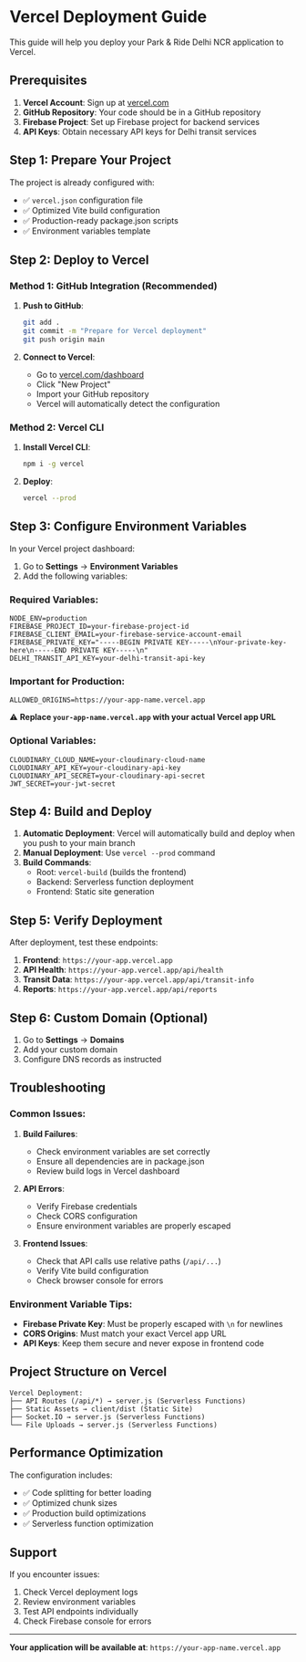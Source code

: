 # Vercel Deployment Guide

This guide will help you deploy your Park & Ride Delhi NCR application to Vercel.

## Prerequisites

1. **Vercel Account**: Sign up at [vercel.com](https://vercel.com)
2. **GitHub Repository**: Your code should be in a GitHub repository
3. **Firebase Project**: Set up Firebase project for backend services
4. **API Keys**: Obtain necessary API keys for Delhi transit services

## Step 1: Prepare Your Project

The project is already configured with:
- ✅ `vercel.json` configuration file
- ✅ Optimized Vite build configuration
- ✅ Production-ready package.json scripts
- ✅ Environment variables template

## Step 2: Deploy to Vercel

### Method 1: GitHub Integration (Recommended)

1. **Push to GitHub**:
   ```bash
   git add .
   git commit -m "Prepare for Vercel deployment"
   git push origin main
   ```

2. **Connect to Vercel**:
   - Go to [vercel.com/dashboard](https://vercel.com/dashboard)
   - Click "New Project"
   - Import your GitHub repository
   - Vercel will automatically detect the configuration

### Method 2: Vercel CLI

1. **Install Vercel CLI**:
   ```bash
   npm i -g vercel
   ```

2. **Deploy**:
   ```bash
   vercel --prod
   ```

## Step 3: Configure Environment Variables

In your Vercel project dashboard:

1. Go to **Settings** → **Environment Variables**
2. Add the following variables:

### Required Variables:

```
NODE_ENV=production
FIREBASE_PROJECT_ID=your-firebase-project-id
FIREBASE_CLIENT_EMAIL=your-firebase-service-account-email
FIREBASE_PRIVATE_KEY="-----BEGIN PRIVATE KEY-----\nYour-private-key-here\n-----END PRIVATE KEY-----\n"
DELHI_TRANSIT_API_KEY=your-delhi-transit-api-key
```

### Important for Production:

```
ALLOWED_ORIGINS=https://your-app-name.vercel.app
```

⚠️ **Replace `your-app-name.vercel.app` with your actual Vercel app URL**

### Optional Variables:

```
CLOUDINARY_CLOUD_NAME=your-cloudinary-cloud-name
CLOUDINARY_API_KEY=your-cloudinary-api-key
CLOUDINARY_API_SECRET=your-cloudinary-api-secret
JWT_SECRET=your-jwt-secret
```

## Step 4: Build and Deploy

1. **Automatic Deployment**: Vercel will automatically build and deploy when you push to your main branch
2. **Manual Deployment**: Use `vercel --prod` command
3. **Build Commands**: 
   - Root: `vercel-build` (builds the frontend)
   - Backend: Serverless function deployment
   - Frontend: Static site generation

## Step 5: Verify Deployment

After deployment, test these endpoints:

1. **Frontend**: `https://your-app.vercel.app`
2. **API Health**: `https://your-app.vercel.app/api/health`
3. **Transit Data**: `https://your-app.vercel.app/api/transit-info`
4. **Reports**: `https://your-app.vercel.app/api/reports`

## Step 6: Custom Domain (Optional)

1. Go to **Settings** → **Domains**
2. Add your custom domain
3. Configure DNS records as instructed

## Troubleshooting

### Common Issues:

1. **Build Failures**:
   - Check environment variables are set correctly
   - Ensure all dependencies are in package.json
   - Review build logs in Vercel dashboard

2. **API Errors**:
   - Verify Firebase credentials
   - Check CORS configuration
   - Ensure environment variables are properly escaped

3. **Frontend Issues**:
   - Check that API calls use relative paths (`/api/...`)
   - Verify Vite build configuration
   - Check browser console for errors

### Environment Variable Tips:

- **Firebase Private Key**: Must be properly escaped with `\n` for newlines
- **CORS Origins**: Must match your exact Vercel app URL
- **API Keys**: Keep them secure and never expose in frontend code

## Project Structure on Vercel

```
Vercel Deployment:
├── API Routes (/api/*) → server.js (Serverless Functions)
├── Static Assets → client/dist (Static Site)
├── Socket.IO → server.js (Serverless Functions)
└── File Uploads → server.js (Serverless Functions)
```

## Performance Optimization

The configuration includes:
- ✅ Code splitting for better loading
- ✅ Optimized chunk sizes
- ✅ Production build optimizations
- ✅ Serverless function optimization

## Support

If you encounter issues:
1. Check Vercel deployment logs
2. Review environment variables
3. Test API endpoints individually
4. Check Firebase console for errors

---

**Your application will be available at**: `https://your-app-name.vercel.app`
